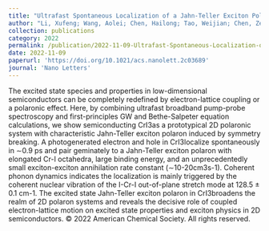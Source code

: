 ```yaml
---
title: "Ultrafast Spontaneous Localization of a Jahn-Teller Exciton Polaron in Two-Dimensional Semiconducting CrI3by Symmetry Breaking"
author: "Li, Xufeng; Wang, Aolei; Chen, Hailong; Tao, Weijian; Chen, Zeng; Zhang, Chi; Li, Yujie; Zhang, Yiran; Shang, Honghui; Weng, Yu-Xiang; Zhao, Jin; Zhu, Haiming"
collection: publications
category: 2022
permalink: /publication/2022-11-09-Ultrafast-Spontaneous-Localization-of-a-Jahn-Teller-Exciton-Polaron-in-Two-Dimensional-Semiconducting-CrI3by-Symmetry-Breaking
date: 2022-11-09
paperurl: 'https://doi.org/10.1021/acs.nanolett.2c03689'
journal: 'Nano Letters'
---
```


The excited state species and properties in low-dimensional semiconductors can be completely redefined by electron-lattice coupling or a polaronic effect. Here, by combining ultrafast broadband pump-probe spectroscopy and first-principles GW and Bethe-Salpeter equation calculations, we show semiconducting CrI3as a prototypical 2D polaronic system with characteristic Jahn-Teller exciton polaron induced by symmetry breaking. A photogenerated electron and hole in CrI3localize spontaneously in ∼0.9 ps and pair geminately to a Jahn-Teller exciton polaron with elongated Cr-I octahedra, large binding energy, and an unprecedentedly small exciton-exciton annihilation rate constant (∼10-20cm3s-1). Coherent phonon dynamics indicates the localization is mainly triggered by the coherent nuclear vibration of the I-Cr-I out-of-plane stretch mode at 128.5 ± 0.1 cm-1. The excited state Jahn-Teller exciton polaron in CrI3broadens the realm of 2D polaron systems and reveals the decisive role of coupled electron-lattice motion on excited state properties and exciton physics in 2D semiconductors. © 2022 American Chemical Society. All rights reserved.
